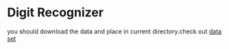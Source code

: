 # Digit Recognizer

you should download the data and place in current directory.check out [data set](https://www.kaggle.com/c/digit-recognizer)
